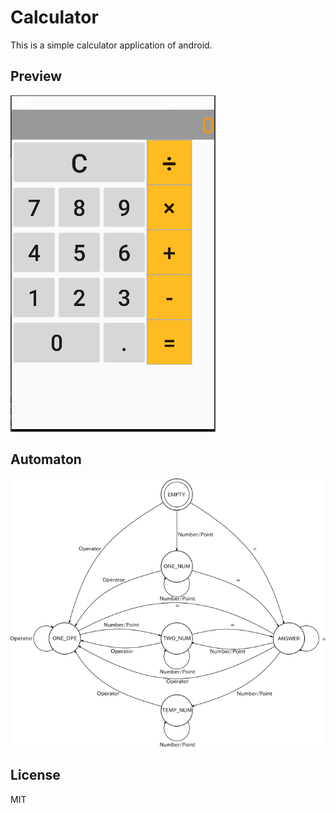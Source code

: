 # Calculator

This is a simple calculator application of android.


## Preview
![preview](./preview.png)
## Automaton

![Automaton](./automaton.png)


## License

MIT
